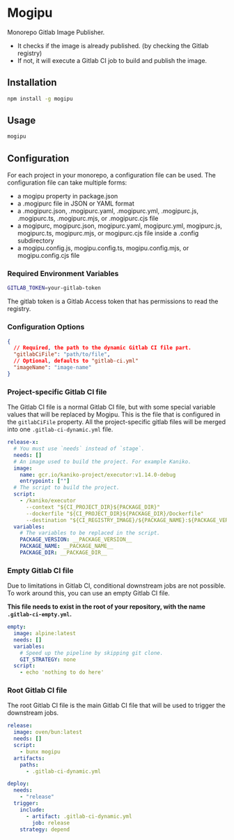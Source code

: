 # Mogipu

Monorepo Gitlab Image Publisher.

- It checks if the image is already published. (by checking the Gitlab registry)
- If not, it will execute a Gitlab CI job to build and publish the image.

## Installation

```bash
npm install -g mogipu
```

## Usage

```bash
mogipu
```

## Configuration

For each project in your monorepo, a configuration file can be used. The configuration file can take multiple forms:

- a mogipu property in package.json
- a .mogipurc file in JSON or YAML format
- a .mogipurc.json, .mogipurc.yaml, .mogipurc.yml, .mogipurc.js, .mogipurc.ts, .mogipurc.mjs, or .mogipurc.cjs file
- a mogipurc, mogipurc.json, mogipurc.yaml, mogipurc.yml, mogipurc.js, mogipurc.ts, mogipurc.mjs, or mogipurc.cjs file inside a .config subdirectory
- a mogipu.config.js, mogipu.config.ts, mogipu.config.mjs, or mogipu.config.cjs file

### Required Environment Variables

```bash
GITLAB_TOKEN=your-gitlab-token
```

The gitlab token is a Gitlab Access token that has permissions to read the registry.

### Configuration Options

```json
{
  // Required, the path to the dynamic Gitlab CI file part.
  "gitlabCiFile": "path/to/file",
  // Optional, defaults to "gitlab-ci.yml"
  "imageName": "image-name"
}
```

### Project-specific Gitlab CI file

The Gitlab CI file is a normal Gitlab CI file, but with some special variable values that will be replaced by Mogipu. This is the file that is configured in the `gitlabCiFile` property. All the project-specific gitlab files will be merged into one `.gitlab-ci-dynamic.yml` file.

```yaml
release-x:
  # You must use `needs` instead of `stage`.
  needs: []
  # An image used to build the project. For example Kaniko.
  image:
    name: gcr.io/kaniko-project/executor:v1.14.0-debug
    entrypoint: [""]
  # The script to build the project.
  script:
    - /kaniko/executor
      --context "${CI_PROJECT_DIR}${PACKAGE_DIR}"
      --dockerfile "${CI_PROJECT_DIR}${PACKAGE_DIR}/Dockerfile"
      --destination "${CI_REGISTRY_IMAGE}/${PACKAGE_NAME}:${PACKAGE_VERSION}"
  variables:
    # The variables to be replaced in the script.
    PACKAGE_VERSION: __PACKAGE_VERSION__
    PACKAGE_NAME: __PACKAGE_NAME__
    PACKAGE_DIR: __PACKAGE_DIR__
```

### Empty Gitlab CI file

Due to limitations in Gitlab CI, conditional downstream jobs are not possible. To work around this, you can use an empty Gitlab CI file.

**This file needs to exist in the root of your repository, with the name `.gitlab-ci-empty.yml`.**

```yaml
empty:
  image: alpine:latest
  needs: []
  variables:
    # Speed up the pipeline by skipping git clone.
    GIT_STRATEGY: none
  script:
    - echo 'nothing to do here'
```

### Root Gitlab CI file

The root Gitlab CI file is the main Gitlab CI file that will be used to trigger the downstream jobs.

```yaml
release:
  image: oven/bun:latest
  needs: []
  script:
    - bunx mogipu
  artifacts:
    paths:
      - .gitlab-ci-dynamic.yml

deploy:
  needs:
    - "release"
  trigger:
    include:
      - artifact: .gitlab-ci-dynamic.yml
        job: release
    strategy: depend
```
